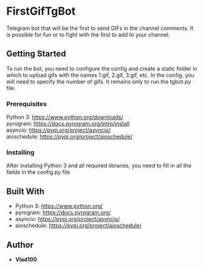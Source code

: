 # FirstGifTgBot

Telegram bot that will be the first to send GIFs in the channel comments. 
It is possible for fun or to fight with the first to add to your channel.

## Getting Started

To run the bot, you need to configure the config 
and create a static folder in which to upload gifs 
with the names 1.gif, 2.gif, 3.gif, etc. In the config, you will need 
to specify the number of gifs. It remains only to run the tgbot.py file.

### Prerequisites

Python 3: https://www.python.org/downloads/  
pyrogram: https://docs.pyrogram.org/intro/install   
asyncio: https://pypi.org/project/asyncio/  
aioschedule: https://pypi.org/project/aioschedule/   

### Installing

After installing Python 3 and all required libraries,
you need to fill in all the fields in the config.py file

## Built With

* Python 3: https://www.python.org/
* pyrogram: https://docs.pyrogram.org/
* asyncio: https://pypi.org/project/asyncio/
* aioschedule: https://pypi.org/project/aioschedule/

## Author
* **Vlad100**
